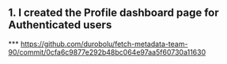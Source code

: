 ## 1. I created the Profile dashboard page for Authenticated users
*** https://github.com/durobolu/fetch-metadata-team-90/commit/0cfa6c9877e292b48bc064e97aa5f60730a11630
